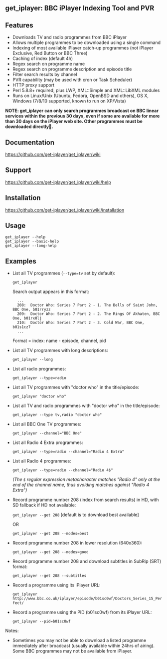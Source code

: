 ## get_iplayer: BBC iPlayer Indexing Tool and PVR

## Features

* Downloads TV and radio programmes from BBC iPlayer
* Allows multiple programmes to be downloaded using a single command
* Indexing of most available iPlayer catch-up programmes (not iPlayer Exclusive, Red Button or BBC Three)
* Caching of index (default 4h)
* Regex search on programme name 
* Regex search on programme description and episode title
* Filter search results by channel
* PVR capability (may be used with cron or Task Scheduler)
* HTTP proxy support
* Perl 5.8.8+ required, plus LWP, XML::Simple and XML::LibXML modules
* Runs on Linux/Unix (Ubuntu, Fedora, OpenBSD and others), OS X, Windows (7/8/10 supported, known to run on XP/Vista)

**NOTE: get_iplayer can only search programmes broadcast on BBC linear services within the previous 30 days, even if some are available for more than 30 days on the iPlayer web site. Other programmes must be downloaded directly.**

## Documentation

<https://github.com/get-iplayer/get_iplayer/wiki>
	
## Support

<https://github.com/get-iplayer/get_iplayer/wiki/help>

## Installation

<https://github.com/get-iplayer/get_iplayer/wiki/installation>

## Usage 
  
	get_iplayer --help
	get_iplayer --basic-help
	get_iplayer --long-help

## Examples

* List all TV programmes (`--type=tv` set by default):

	`get_iplayer`

	Search output appears in this format:

		...
		208:  Doctor Who: Series 7 Part 2 - 1. The Bells of Saint John, BBC One, b01rryzz
		209:  Doctor Who: Series 7 Part 2 - 2. The Rings Of Akhaten, BBC One, b01rx0lj
		210:  Doctor Who: Series 7 Part 2 - 3. Cold War, BBC One, b01s1cz7
		...

	Format = index: name - episode, channel, pid 
  
* List all TV programmes with long descriptions:

	`get_iplayer --long`

* List all radio programmes:

	`get_iplayer --type=radio`

* List all TV programmes with "doctor who" in the title/episode:

	`get_iplayer "doctor who"`

* List all TV and radio programmes with "doctor who" in the title/episode:

	`get_iplayer --type tv,radio "doctor who"`

* List all BBC One TV programmes:

	`get_iplayer --channel="BBC One"`

* List all Radio 4 Extra programmes:

	`get_iplayer --type=radio --channel="Radio 4 Extra"`
	
* List all Radio 4 programmes:

	`get_iplayer --type=radio --channel="Radio 4$"`

	*(The `$` regular expression metacharacter matches "Radio 4" only at the end of the channel name, thus avoiding matches against "Radio 4 Extra")*

* Record programme number 208 (index from search results) in HD, with SD fallback if HD not available:

	`get_iplayer --get 208` [default is to download best available]
	
	OR	

	`get_iplayer --get 208 --modes=best`

* Record programme number 208 in lower resolution (640x360):

	`get_iplayer --get 208 --modes=good`

* Record programme number 208 and download subtitles in SubRip (SRT) format:

	`get_iplayer --get 208 --subtitles`

* Record a programme using its iPlayer URL:

	`get_iplayer http://www.bbc.co.uk/iplayer/episode/b01sc0wf/Doctors_Series_15_Perfect/`

* Record a programme using the PID (b01sc0wf) from its iPlayer URL:

	`get_iplayer --pid=b01sc0wf`
  

Notes:

* Sometimes you may not be able to download a listed programme immediately after broadcast (usually available within 24hrs of airing). Some BBC programmes may not be available from iPlayer.
